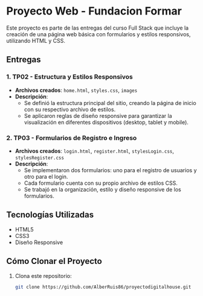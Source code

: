 # Proyecto Web - Fundacion Formar

Este proyecto es parte de las entregas del curso Full Stack que incluye la creación de una página web básica con formularios y estilos responsivos, utilizando HTML y CSS.

## Entregas

### 1. TP02 - Estructura y Estilos Responsivos

- **Archivos creados**: `home.html`, `styles.css`, `images`
- **Descripción**: 
  - Se definió la estructura principal del sitio, creando la página de inicio con su respectivo archivo de estilos.
  - Se aplicaron reglas de diseño responsive para garantizar la visualización en diferentes dispositivos (desktop, tablet y mobile).
  
### 2. TP03 - Formularios de Registro e Ingreso

- **Archivos creados**: `login.html`, `register.html`, `stylesLogin.css`, `stylesRegister.css`
- **Descripción**: 
  - Se implementaron dos formularios: uno para el registro de usuarios y otro para el login.
  - Cada formulario cuenta con su propio archivo de estilos CSS.
  - Se trabajó en la organización, estilo y diseño responsive de los formularios.

## Tecnologías Utilizadas

- HTML5
- CSS3
- Diseño Responsive

## Cómo Clonar el Proyecto

1. Clona este repositorio:  
   ```bash
   git clone https://github.com/AlberRuis86/proyectodigitalhouse.git
